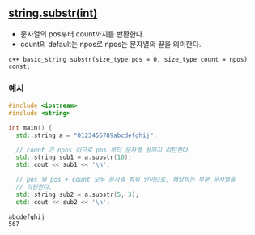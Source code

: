 ## [string.substr(int)](https://modoocode.com/235)
- 문자열의 pos부터 count까지를 반환한다. 
- count의 default는 npos로 npos는 문자열의 끝을 의미한다. 

`c++
 basic_string substr(size_type pos = 0, size_type count = npos) const;
`

### 예시
```c++
#include <iostream>
#include <string>

int main() {
  std::string a = "0123456789abcdefghij";

  // count 가 npos 이므로 pos 부터 문자열 끝까지 리턴한다.
  std::string sub1 = a.substr(10);
  std::cout << sub1 << '\n';

  // pos 와 pos + count 모두 문자열 범위 안이므로, 해당하는 부분 문자열을
  // 리턴한다.
  std::string sub2 = a.substr(5, 3);
  std::cout << sub2 << '\n';
  ```
  ```
  abcdefghij
  567
  ```
